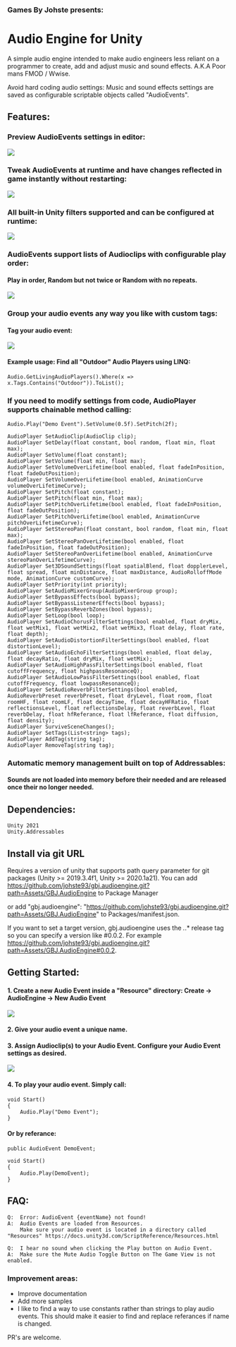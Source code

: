 ### Games By Johste presents: 
# Audio Engine for Unity

A simple audio engine intended to make audio engineers less reliant on a programmer to create, add and adjust music and sound effects. A.K.A Poor mans FMOD / Wwise.

Avoid hard coding audio settings: Music and sound effects settings are saved as configurable scriptable objects called "AudioEvents".

## Features:


### Preview AudioEvents settings in editor:

<img src="DOC/fig4.png">


### Tweak AudioEvents at runtime and have changes reflected in game instantly without restarting:

<img src="DOC/fig7.png">

### All built-in Unity filters supported and can be configured at runtime:
<img src="DOC/fig6.png">


### AudioEvents support lists of Audioclips with configurable play order:

#### Play in order, Random but not twice or Random with no repeats.

<img src="DOC/fig5.png">


### Group your audio events any way you like with custom tags:

#### Tag your audio event:

<img src="DOC/fig3.png">

#### Example usage: Find all "Outdoor" Audio Players using LINQ:
```
Audio.GetLivingAudioPlayers().Where(x => x.Tags.Contains("Outdoor")).ToList();
```


### If you need to modify settings from code, AudioPlayer supports chainable method calling:
```
Audio.Play("Demo Event").SetVolume(0.5f).SetPitch(2f);
```
```
AudioPlayer SetAudioClip(AudioClip clip);
AudioPlayer SetDelay(float constant, bool random, float min, float max);
AudioPlayer SetVolume(float constant);
AudioPlayer SetVolume(float min, float max);
AudioPlayer SetVolumeOverLifetime(bool enabled, float fadeInPosition, float fadeOutPosition);
AudioPlayer SetVolumeOverLifetime(bool enabled, AnimationCurve volumeOverLifetimeCurve);
AudioPlayer SetPitch(float constant);
AudioPlayer SetPitch(float min, float max);
AudioPlayer SetPitchOverLifetime(bool enabled, float fadeInPosition, float fadeOutPosition);
AudioPlayer SetPitchOverLifetime(bool enabled, AnimationCurve pitchOverLifetimeCurve);
AudioPlayer SetStereoPan(float constant, bool random, float min, float max);
AudioPlayer SetStereoPanOverLifetime(bool enabled, float fadeInPosition, float fadeOutPosition);
AudioPlayer SetStereoPanOverLifetime(bool enabled, AnimationCurve stereoPanOverLifetimeCurve);
AudioPlayer Set3DSoundSettings(float spatialBlend, float dopplerLevel, float spread, float minDistance, float maxDistance, AudioRolloffMode mode, AnimationCurve customCurve);
AudioPlayer SetPriority(int priority);
AudioPlayer SetAudioMixerGroup(AudioMixerGroup group);
AudioPlayer SetBypassEffects(bool bypass);
AudioPlayer SetBypassListenerEffects(bool bypass);
AudioPlayer SetBypassReverbZones(bool bypass);
AudioPlayer SetLoop(bool loop);
AudioPlayer SetAudioChorusFilterSettings(bool enabled, float dryMix, float wetMix1, float wetMix2, float wetMix3, float delay, float rate, float depth);
AudioPlayer SetAudioDistortionFilterSettings(bool enabled, float distortionLevel);
AudioPlayer SetAudioEchoFilterSettings(bool enabled, float delay, float decayRatio, float dryMix, float wetMix);
AudioPlayer SetAudioHighPassFilterSettings(bool enabled, float cutoffFrequency, float highpassResonanceQ);
AudioPlayer SetAudioLowPassFilterSettings(bool enabled, float cutoffFrequency, float lowpassResonanceQ);
AudioPlayer SetAudioReverbFilterSettings(bool enabled, AudioReverbPreset reverbPreset, float dryLevel, float room, float roomHF, float roomLF, float decayTime, float decayHFRatio, float reflectionsLevel, float reflectionsDelay, float reverbLevel, float reverbDelay, float hfReferance, float lfReferance, float diffusion, float density);
AudioPlayer SurviveSceneChanges();
AudioPlayer SetTags(List<string> tags);
AudioPlayer AddTag(string tag);
AudioPlayer RemoveTag(string tag);
```

### Automatic memory management built on top of Addressables:

#### Sounds are not loaded into memory before their needed and are released once their no longer needed.

## Dependencies:
    Unity 2021
    Unity.Addressables

## Install via git URL

Requires a version of unity that supports path query parameter for git packages (Unity >= 2019.3.4f1, Unity >= 2020.1a21). You can add https://github.com/johste93/gbj.audioengine.git?path=Assets/GBJ.AudioEngine to Package Manager

or add "gbj.audioengine": "https://github.com/johste93/gbj.audioengine.git?path=Assets/GBJ.AudioEngine" to Packages/manifest.json.

If you want to set a target version, gbj.audioengine uses the *.*.* release tag so you can specify a version like #0.0.2. For example https://github.com/johste93/gbj.audioengine.git?path=Assets/GBJ.AudioEngine#0.0.2.

## Getting Started:

#### 1. Create a new Audio Event inside a "Resource" directory: Create -> AudioEngine -> New Audio Event

<img src="DOC/fig1.png">


#### 2. Give your audio event a unique name.


#### 3. Assign Audioclip(s) to your Audio Event. Configure your Audio Event settings as desired.

<img src="DOC/fig2.png">


#### 4. To play your audio event. Simply call:
```
void Start()
{
    Audio.Play("Demo Event");
}
```

#### Or by referance:

```
public AudioEvent DemoEvent;

void Start()
{
    Audio.Play(DemoEvent);
}
```


## FAQ:

```
Q:  Error: AudioEvent {eventName} not found!
A:  Audio Events are loaded from Resources. 
    Make sure your audio event is located in a directory called "Resources" https://docs.unity3d.com/ScriptReference/Resources.html
```

```
Q:  I hear no sound when clicking the Play button on Audio Event.
A:  Make sure the Mute Audio Toggle Button on The Game View is not enabled.
```

### Improvement areas:

* Improve documentation
* Add more samples
* I like to find a way to use constants rather than strings to play audio events. This should make it easier to find and replace referances if name is changed.

PR's are welcome.
